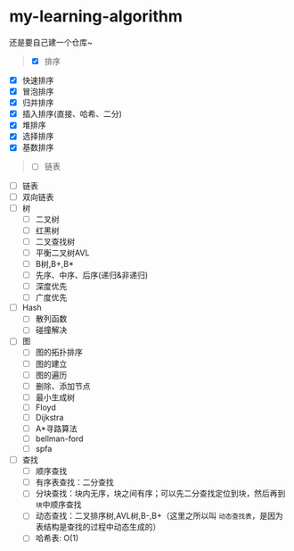 # my-learning-algorithm
还是要自己建一个仓库~
> - [x] 排序
  - [x] 快速排序
  - [x] 冒泡排序
  - [x] 归并排序
  - [x] 插入排序(直接、哈希、二分)
  - [x] 堆排序
  - [x] 选择排序
  - [x] 基数排序
> - [ ] 链表
  - [ ] 链表
  - [ ] 双向链表
- [ ] 树
  - [ ] 二叉树
  - [ ] 红黑树
  - [ ] 二叉查找树
  - [ ] 平衡二叉树AVL
  - [ ] B树,B+,B*
  - [ ] 先序、中序、后序(递归&非递归)
  - [ ] 深度优先
  - [ ] 广度优先
- [ ] Hash
  - [ ] 散列函数
  - [ ] 碰撞解决
- [ ] 图
  - [ ] 图的拓扑排序   
  - [ ] 图的建立
  - [ ] 图的遍历
  - [ ] 删除、添加节点
  - [ ] 最小生成树  
  - [ ] Floyd   
  - [ ] Dijkstra   
  - [ ] A*寻路算法
  - [ ] bellman-ford
  - [ ] spfa   
- [ ] 查找
  - [ ] 顺序查找  
  - [ ] 有序表查找：二分查找
  - [ ] 分块查找：块内无序，块之间有序；可以先二分查找定位到块，然后再到`块`中顺序查找
  - [ ] 动态查找：二叉排序树,AVL树,B-,B+（这里之所以叫 `动态查找表`，是因为表结构是查找的过程中动态生成的）
  - [ ] 哈希表: O(1)      

<!--

* R树  
* Trie树(前缀树)  
* 后缀树  
* 最优二叉树(赫夫曼树)
* 二叉堆 （大根堆，小根堆）   
* 二项树    
* 二项堆  
* 斐波那契堆(Fibonacci Heap)   


###字符串算法  

* 排序
* 查找
    * BF算法  
    * KMP算法  
    * BM算法  
* 正则表达式
* 数据压缩



###15个经典基础算法

* Hash  
* 快速排序
* 快递选择SELECT
* BFS/DFS （广度/深度优先遍历）    
* 红黑树 （一种自平衡的`二叉查找树`）  
* KMP    字符串匹配算法
* DP (动态规划 dynamic programming)   
*  求解最短路径
* Dijkstra：最短路径算法 （八卦下：Dijkstra是荷兰的计算机科学家,提出”信号量和PV原语“,"解决哲学家就餐问题",”死锁“也是它提出来的）
* 遗传算法  
* 启发式搜索   
* 图像特征提取之SIFT算法  
* 傅立叶变换  
* SPFA(shortest path faster algorithm)  单元最短路径算法  



## 海量数据处理

* Hash映射/分而治之
* Bitmap
* Bloom filter(布隆过滤器)
* Trie树
* 数据库索引
* 倒排索引(Inverted Index)
* 双层桶划分
* 外排序
* simhash算法
* 分布处理之Mapreduce


## 算法设计思想

* 迭代法  
* 穷举搜索法  
* 递推法  
*
* 动态规划  
* 贪心算法  
* 回溯  
* 分治算法  


## 算法问题选编

这是一个算法题目合集，题目是我从网络和书籍之中整理而来，部分题目已经做了思路整理。问题分类包括：

* 字符串
* 堆和栈
* 链表
* 数值问题
* 数组和数列问题
* 矩阵问题
* 二叉树
* 图
* 海量数据处理
* 智力思维训练
* 系统设计 -->

